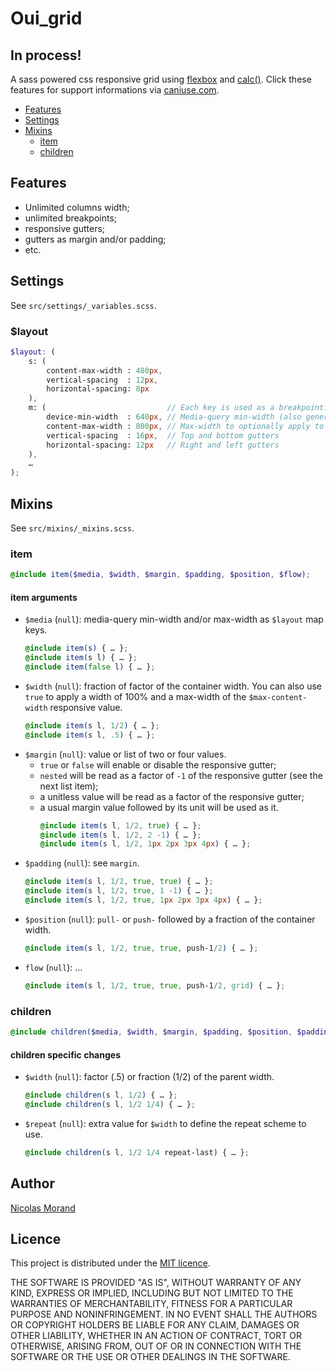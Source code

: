 # Oui_grid

## In process!

A sass powered css responsive grid using [flexbox](http://caniuse.com/#feat=flexbox) and [calc()](http://caniuse.com/#search=calc).
Click these features for support informations via [caniuse.com](http://caniuse.com/).

* [Features](#features)
* [Settings](#settings)
* [Mixins](#mixins)
    * [item](#item)
    * [children](#children)

## Features

* Unlimited columns width;
* unlimited breakpoints;
* responsive gutters;
* gutters as margin and/or padding;
* etc.

## Settings

See `src/settings/_variables.scss`.

### $layout

```scss
$layout: (
    s: (
        content-max-width : 480px,
        vertical-spacing  : 12px,
        horizontal-spacing: 8px
    ),
    m: (                           // Each key is used as a breakpoint.
        device-min-width  : 640px, // Media-query min-width (also generates the max-width of the previous breakpoint).
        content-max-width : 800px, // Max-width to optionally apply to containers
        vertical-spacing  : 16px,  // Top and bottom gutters
        horizontal-spacing: 12px   // Right and left gutters
    ),
    …
);
```

## Mixins

See `src/mixins/_mixins.scss`.

### item

```scss
@include item($media, $width, $margin, $padding, $position, $flow);
```

#### item arguments

- `$media` (`null`): media-query min-width and/or max-width as `$layout` map keys.
    ```scss
    @include item(s) { … };
    @include item(s l) { … };
    @include item(false l) { … };
    ```
- `$width` (`null`): fraction of factor of the container width.
You can also use `true` to apply a width of 100% and a max-width of the `$max-content-width` responsive value.
    ```scss
    @include item(s l, 1/2) { … };
    @include item(s l, .5) { … };
    ```
- `$margin` (`null`): value or list of two or four values.
  - `true` or `false` will enable or disable the responsive gutter;
  - `nested` will be read as a factor of `-1` of the responsive gutter (see the next list item);
  - a unitless value will be read as a factor of the responsive gutter;
  - a usual margin value followed by its unit will be used as it.
    ```scss
    @include item(s l, 1/2, true) { … };
    @include item(s l, 1/2, 2 -1) { … };
    @include item(s l, 1/2, 1px 2px 3px 4px) { … };
    ```
- `$padding` (`null`): see `margin`.
    ```scss
    @include item(s l, 1/2, true, true) { … };
    @include item(s l, 1/2, true, 1 -1) { … };
    @include item(s l, 1/2, true, 1px 2px 3px 4px) { … };
    ```
- `$position` (`null`): `pull-` or `push-` followed by a fraction of the container width.
    ```scss
    @include item(s l, 1/2, true, true, push-1/2) { … };
    ```
- `flow` (`null`): …
    ```scss
    @include item(s l, 1/2, true, true, push-1/2, grid) { … };
    ```

### children

```scss
@include children($media, $width, $margin, $padding, $position, $padding);
```

#### children specific changes

- `$width` (`null`): factor (.5) or fraction (1/2) of the parent width.
    ```scss
    @include children(s l, 1/2) { … };
    @include children(s l, 1/2 1/4) { … };
    ```
- `$repeat` (`null`): extra value for `$width` to define the repeat scheme to use.
    ```scss
    @include children(s l, 1/2 1/4 repeat-last) { … };
    ```

## Author

[Nicolas Morand](https://twitter.com/NicolasGraph)

## Licence

This project is distributed under the [MIT licence](https://opensource.org/licenses/MIT).

THE SOFTWARE IS PROVIDED "AS IS", WITHOUT WARRANTY OF ANY KIND, EXPRESS OR IMPLIED, INCLUDING BUT NOT LIMITED TO THE WARRANTIES OF MERCHANTABILITY, FITNESS FOR A PARTICULAR PURPOSE AND NONINFRINGEMENT. IN NO EVENT SHALL THE AUTHORS OR COPYRIGHT HOLDERS BE LIABLE FOR ANY CLAIM, DAMAGES OR OTHER LIABILITY, WHETHER IN AN ACTION OF CONTRACT, TORT OR OTHERWISE, ARISING FROM, OUT OF OR IN CONNECTION WITH THE SOFTWARE OR THE USE OR OTHER DEALINGS IN THE SOFTWARE.
